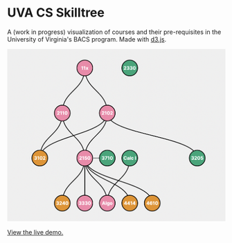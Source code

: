 # UVA CS Skilltree
A (work in progress) visualization of courses and their pre-requisites in the University of Virginia's BACS program. Made with [d3.js](https://d3js.org/).

![A screenshot of the skilltree.](./img/screenshot.png)

[View the live demo.](https://kerrigan.dev/skilltree)
